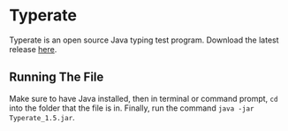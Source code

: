 # Typerate

Typerate is an open source Java typing test program. Download the latest release [here](https://github.com/DenDen747/Typerate/raw/main/builds/Typerate_1.5.jar).

## Running The File

Make sure to have Java installed, then in terminal or command prompt, ``cd`` into the folder that the file is in. Finally, run the command ``java -jar Typerate_1.5.jar``.

